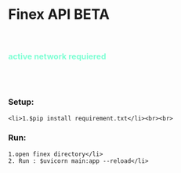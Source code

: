 <h1>Finex API BETA</h1><br>

<h3 style="color: aquamarine;"> active network requiered</h3><br><br>

<h3>Setup:</h3>
<div>

    <li>1.$pip install requirement.txt</li><br><br>

</div>
<h3>Run:</h3>
<div>

    1.open finex directory</li>
    2. Run : $uvicorn main:app --reload</li>
    
</div>
